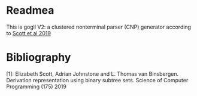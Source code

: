 # Readmea

This is gogll V2: a clustered nonterminal parser (CNP) generator according to [Scott et al 2019](1)

# Bibliography
[1]: Elizabeth Scott, Adrian Johnstone and L. Thomas van Binsbergen. 
Derivation representation using binary subtree sets. Science of Computer Programming (175) 2019